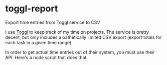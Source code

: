 # toggl-report
Export time entries from Toggl service to CSV

I use [Toggl](https://toggl.com) to keep track of my time on projects. The
service is pretty decent, but only includes a pathetically limited CSV
export (export totals for each task in a given time range).

In order to get actual time entries out of their system, you must use their
API. Here's a node script that does that.
